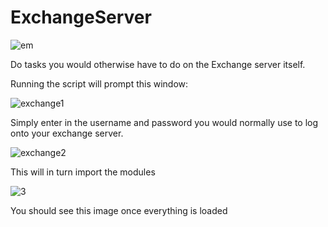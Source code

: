 # ExchangeServer

![em](https://user-images.githubusercontent.com/33063799/32181050-656ca31c-bd8b-11e7-9579-1812daadc066.PNG)

Do tasks you would otherwise have to do on the Exchange server itself. 

Running the script will prompt this window:

![exchange1](https://user-images.githubusercontent.com/33063799/32181654-ce3f7288-bd8c-11e7-93e5-ec0087bd5db6.PNG)

Simply enter in the username and password you would normally use to log onto your exchange server.

![exchange2](https://user-images.githubusercontent.com/33063799/32181723-fda601e0-bd8c-11e7-9afd-f4482481ba0a.PNG)

This will in turn import the modules

![3](https://user-images.githubusercontent.com/33063799/32181728-fedcf3c0-bd8c-11e7-8268-1e55fbd5ce8a.PNG)

You should see this image once everything is loaded
